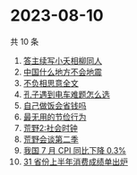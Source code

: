 # 2023-08-10

共 10 条

<!-- BEGIN -->
<!-- 最后更新时间 Thu Aug 10 2023 16:09:41 GMT+0800 (China Standard Time) -->

1. [答主续写小夭相柳同人](https://www.zhihu.com/search?q=%E7%AD%94%E4%B8%BB%E7%BB%AD%E5%86%99%E5%B0%8F%E5%A4%AD%E7%9B%B8%E6%9F%B3%E5%90%8C%E4%BA%BA)
1. [中国什么地方不会地震](https://www.zhihu.com/search?q=%E4%B8%AD%E5%9B%BD%E4%BB%80%E4%B9%88%E5%9C%B0%E6%96%B9%E4%B8%8D%E4%BC%9A%E5%9C%B0%E9%9C%87)
1. [不负相思意全文](https://www.zhihu.com/search?q=%E4%B8%8D%E8%B4%9F%E7%9B%B8%E6%80%9D%E6%84%8F%E5%85%A8%E6%96%87)
1. [孔子遇到电车难题怎么选](https://www.zhihu.com/search?q=%E5%AD%94%E5%AD%90%E9%81%87%E5%88%B0%E7%94%B5%E8%BD%A6%E9%9A%BE%E9%A2%98%E6%80%8E%E4%B9%88%E9%80%89)
1. [自己做饭会省钱吗](https://www.zhihu.com/search?q=%E8%87%AA%E5%B7%B1%E5%81%9A%E9%A5%AD%E4%BC%9A%E7%9C%81%E9%92%B1%E5%90%97)
1. [最无用的节俭行为](https://www.zhihu.com/search?q=%E6%9C%80%E6%97%A0%E7%94%A8%E7%9A%84%E8%8A%82%E4%BF%AD%E8%A1%8C%E4%B8%BA)
1. [荒野2:社会时钟](https://www.zhihu.com/search?q=%E8%8D%92%E9%87%8E2%3A%E7%A4%BE%E4%BC%9A%E6%97%B6%E9%92%9F)
1. [荒野会谈第二季](https://www.zhihu.com/search?q=%E8%8D%92%E9%87%8E%E4%BC%9A%E8%B0%88%E7%AC%AC%E4%BA%8C%E5%AD%A3)
1. [我国 7 月 CPI 同比下降 0.3%](https://www.zhihu.com/search?q=%E6%88%91%E5%9B%BD%207%20%E6%9C%88%20CPI%20%E5%90%8C%E6%AF%94%E4%B8%8B%E9%99%8D%200.3%25)
1. [31 省份上半年消费成绩单出炉](https://www.zhihu.com/search?q=31%20%E7%9C%81%E4%BB%BD%E4%B8%8A%E5%8D%8A%E5%B9%B4%E6%B6%88%E8%B4%B9%E6%88%90%E7%BB%A9%E5%8D%95%E5%87%BA%E7%82%89)

<!-- END -->
